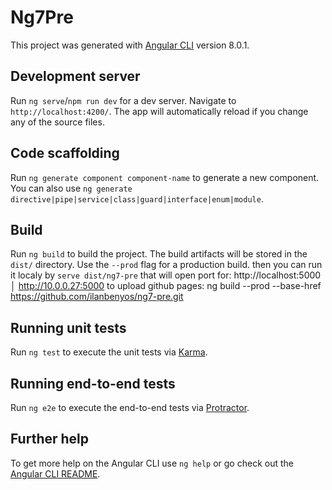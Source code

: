 # Ng7Pre

This project was generated with [Angular CLI](https://github.com/angular/angular-cli) version 8.0.1.

## Development server

Run `ng serve`/`npm run dev` for a dev server. Navigate to `http://localhost:4200/`. The app will automatically reload if you change any of the source files.

## Code scaffolding

Run `ng generate component component-name` to generate a new component. You can also use `ng generate directive|pipe|service|class|guard|interface|enum|module`.

## Build

Run `ng build` to build the project. The build artifacts will be stored in the `dist/` directory. Use the `--prod` flag for a production build.
then you can run it localy by `serve dist/ng7-pre` that will open port for:
 http://localhost:5000 │ http://10.0.0.27:5000
to upload github pages:
ng build --prod --base-href https://github.com/ilanbenyos/ng7-pre.git

## Running unit tests

Run `ng test` to execute the unit tests via [Karma](https://karma-runner.github.io).

## Running end-to-end tests

Run `ng e2e` to execute the end-to-end tests via [Protractor](http://www.protractortest.org/).

## Further help

To get more help on the Angular CLI use `ng help` or go check out the [Angular CLI README](https://github.com/angular/angular-cli/blob/master/README.md).
